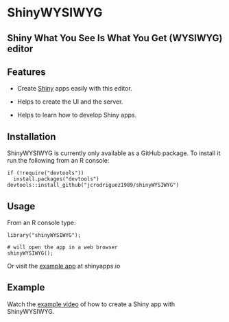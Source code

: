 ShinyWYSIWYG
================

Shiny What You See Is What You Get (WYSIWYG) editor
---------------------------------------------------

Features
--------

-   Create [Shiny](http://shiny.rstudio.com/) apps easily with this editor.

-   Helps to create the UI and the server.

-   Helps to learn how to develop Shiny apps.

Installation
------------

ShinyWYSIWYG is currently only available as a GitHub package. To install it run the following from an R console:

``` installing
if (!require("devtools"))
  install.packages("devtools")
devtools::install_github("jcrodriguez1989/shinyWYSIWYG")
```

Usage
-----

From an R console type:

``` usage
library("shinyWYSIWYG");

# will open the app in a web browser
shinyWYSIWYG();
```

Or visit the [example app](https://jcrodriguez.shinyapps.io/shinyWYSIWYG/) at shinyapps.io

Example
-------

Watch the [example video](https://youtu.be/mfEwWn2mxpU) of how to create a Shiny app with ShinyWYSIWYG.
